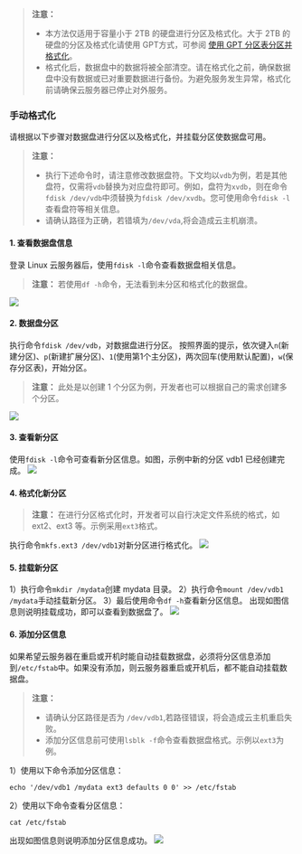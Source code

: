>**注意：**
>-  本方法仅适用于容量小于 2TB 的硬盘进行分区及格式化。大于 2TB 的硬盘的分区及格式化请使用 GPT方式，可参阅 [使用 GPT 分区表分区并格式化](/doc/product/213/2043)。
>-  格式化后，数据盘中的数据将被全部清空。请在格式化之前，确保数据盘中没有数据或已对重要数据进行备份。为避免服务发生异常，格式化前请确保云服务器已停止对外服务。

### 手动格式化
请根据以下步骤对数据盘进行分区以及格式化，并挂载分区使数据盘可用。

>**注意：**
>- 执行下述命令时，请注意修改数据盘符。下文均以`vdb`为例，若是其他盘符，仅需将`vdb`替换为对应盘符即可。例如，盘符为`xvdb`，则在命令`fdisk /dev/vdb`中须替换为`fdisk /dev/xvdb`。您可使用命令`fdisk -l`查看盘符等相关信息。
>- 请确认路径为正确，若错填为`/dev/vda`,将会造成云主机崩溃。

#### 1. 查看数据盘信息
登录 Linux 云服务器后，使用`fdisk -l`命令查看数据盘相关信息。
>**注意：**
>若使用`df -h`命令，无法看到未分区和格式化的数据盘。

![](https://mc.qcloudimg.com/static/img/00d016bf87e88a463f94561c52847b0d/47.png)
#### 2. 数据盘分区
执行命令`fdisk /dev/vdb`，对数据盘进行分区。
按照界面的提示，依次键入`n`(新建分区)、`p`(新建扩展分区)、`1`(使用第1个主分区)，两次回车(使用默认配置)，`w`(保存分区表)，开始分区。
>**注意：**
>此处是以创建 1 个分区为例，开发者也可以根据自己的需求创建多个分区。

![](https://mc.qcloudimg.com/static/img/fbb9742be87d5a9af0e62c4dd2e02a25/48.png)
#### 3. 查看新分区
使用`fdisk -l`命令可查看新分区信息。如图，示例中新的分区 vdb1 已经创建完成。
![](https://mc.qcloudimg.com/static/img/87614b99eac93c397bf42eaa76cd680e/49.png)
#### 4. 格式化新分区
>**注意：**
>在进行分区格式化时，开发者可以自行决定文件系统的格式，如 ext2、ext3 等。示例采用`ext3`格式。

执行命令`mkfs.ext3 /dev/vdb1`对新分区进行格式化。 
![](https://mc.qcloudimg.com/static/img/2344d2ac95607e83a09aacbb8785563f/50.png)
#### 5. 挂载新分区
1）执行命令`mkdir /mydata`创建 mydata 目录。
2）执行命令`mount /dev/vdb1 /mydata`手动挂载新分区。
3）最后使用命令`df -h`查看新分区信息。
出现如图信息则说明挂载成功，即可以查看到数据盘了。
![](https://mc.qcloudimg.com/static/img/b35b6561171d2c6d4bdc29dff7bf55b3/51.png)
#### 6. 添加分区信息
如果希望云服务器在重启或开机时能自动挂载数据盘，必须将分区信息添加到`/etc/fstab`中。如果没有添加，则云服务器重启或开机后，都不能自动挂载数据盘。
>**注意：**
>- 请确认分区路径是否为 `/dev/vdb1`,若路径错误，将会造成云主机重启失败。
>- 添加分区信息前可使用`lsblk -f`命令查看数据盘格式。示例以`ext3`为例。 

1）使用以下命令添加分区信息：
```
echo '/dev/vdb1 /mydata ext3 defaults 0 0' >> /etc/fstab
```

2）使用以下命令查看分区信息：
```
cat /etc/fstab
```
出现如图信息则说明添加分区信息成功。
![](https://mc.qcloudimg.com/static/img/c805b6d32a586f0d5d9300780d7164cc/52.png)



